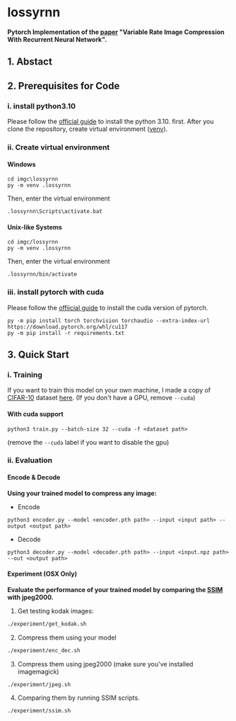 # lossyrnn

**Pytorch Implementation of the [paper](https://arxiv.org/abs/1511.06085) "Variable Rate Image Compression With Recurrent Neural Network".**

## 1. Abstact

## 2. Prerequisites for Code

### i. install python3.10

Please follow the [official guide](https://www.python.org/downloads/windows/) to install the python 3.10. first.
After you clone the repository, create virtual environment ([venv](https://docs.python.org/3/library/venv.html)).

### ii. Create virtual environment

#### Windows

```
cd imgc\lossyrnn
py -m venv .lossyrnn
```
Then, enter the virtual environment
```
.lossyrnn\Scripts\activate.bat
```

#### Unix-like Systems

```
cd imgc/lossyrnn
py -m venv .lossyrnn
```
Then, enter the virtual environment
```
.lossyrnn/bin/activate
```


### iii. install pytorch with cuda
Please follow the [offiicial guide](https://pytorch.org/get-started/locally/) to install the cuda version of pytorch.
```
py -m pip install torch torchvision torchaudio --extra-index-url https://download.pytorch.org/whl/cu117
py -m pip install -r requirements.txt
```

## 3. Quick Start

### i. Training 

If you want to train this model on your own machine, I made a copy of [CIFAR-10](https://www.cs.toronto.edu/~kriz/cifar.html) dataset [here](https://drive.google.com/file/d/1kWt_JKkkR1ORckDixkVmAkA4miY7R-GA/view?usp=share_link). (If you don't have a GPU, remove `--cuda`)

#### With cuda support

```
python3 train.py --batch-size 32 --cuda -f <dataset path>
```
(remove the `--cuda` label if you want to disable the gpu)

### ii. Evaluation

#### Encode & Decode
**Using your trained model to compress any image:**

* Encode
```
python3 encoder.py --model <encoder.pth path> --input <input path> --output <output path>
```
* Decode
```
python3 decoder.py --model <decoder.pth path> --input <input.npz path> --out <output path>
```

#### Experiment (OSX Only)
**Evaluate the performance of your trained model by comparing the [SSIM](https://en.wikipedia.org/wiki/Structural_similarity) with jpeg2000.**

1. Get testing kodak images:
```sh
./experiment/get_kodak.sh
```

2. Compress them using your model
```sh
./experiment/enc_dec.sh
```

3. Compress them using jpeg2000 (make sure you've installed imagemagick)
```sh
./experiment/jpeg.sh
```

4. Comparing them by running SSIM scripts.
```sh
./experiment/ssim.sh
```

